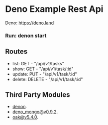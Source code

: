 # Deno Example Rest Api

Deno:
<a href="https://deno.land">https://deno.land</a>

### Run: denon start

## Routes

- list: GET - "/api/v1/tasks"
- show: GET - "/api/v1/task/:id"
- update: PUT - "/api/v1/task/:id"
- delete: DELETE - "/api/v1/task/:id"

## Third Party Modules

- [denon](https://deno.land/x/denon).
- [deno_mongo@v0.9.2](https://deno.land/x/mongo).
- [oak@v5.4.0](https://deno.land/x/oak).
